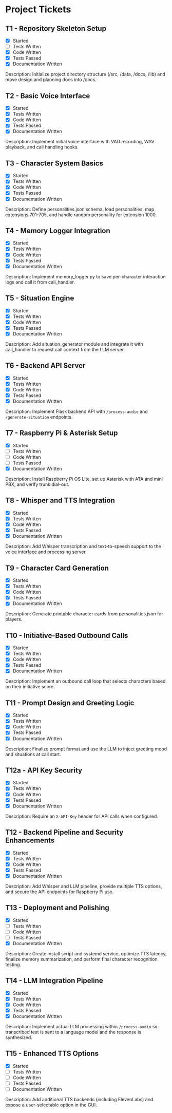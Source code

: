 # Project Tickets

## T1 - Repository Skeleton Setup
- [x] Started
- [ ] Tests Written
- [x] Code Written
- [x] Tests Passed
- [x] Documentation Written

Description: Initialize project directory structure (/src, /data, /docs, /lib) and move design and planning docs into /docs.

## T2 - Basic Voice Interface
- [x] Started
- [x] Tests Written
- [x] Code Written
- [x] Tests Passed
- [x] Documentation Written

Description: Implement initial voice interface with VAD recording, WAV playback, and call handling hooks.

## T3 - Character System Basics
- [x] Started
- [x] Tests Written
- [x] Code Written
- [x] Tests Passed
- [x] Documentation Written

Description: Define personalities.json schema, load personalities, map extensions 701-705, and handle random personality for extension 1000.

## T4 - Memory Logger Integration
- [x] Started
- [x] Tests Written
- [x] Code Written
- [x] Tests Passed
- [x] Documentation Written

Description: Implement memory_logger.py to save per-character interaction logs and call it from call_handler.

## T5 - Situation Engine
- [x] Started
- [x] Tests Written
- [x] Code Written
- [x] Tests Passed
- [x] Documentation Written

Description: Add situation_generator module and integrate it with call_handler to request call context from the LLM server.

## T6 - Backend API Server
- [x] Started
- [x] Tests Written
- [x] Code Written
- [x] Tests Passed
- [x] Documentation Written

Description: Implement Flask backend API with `/process-audio` and `/generate-situation` endpoints.

## T7 - Raspberry Pi & Asterisk Setup
- [x] Started
- [ ] Tests Written
- [ ] Code Written
- [ ] Tests Passed
- [x] Documentation Written

Description: Install Raspberry Pi OS Lite, set up Asterisk with ATA and mini PBX, and verify trunk dial-out.

## T8 - Whisper and TTS Integration
- [x] Started
- [x] Tests Written
- [x] Code Written
- [x] Tests Passed
- [x] Documentation Written

Description: Add Whisper transcription and text-to-speech support to the voice interface and processing server.

## T9 - Character Card Generation
- [x] Started
- [x] Tests Written
- [x] Code Written
- [x] Tests Passed
- [x] Documentation Written

Description: Generate printable character cards from personalities.json for players.

## T10 - Initiative-Based Outbound Calls
- [x] Started
- [x] Tests Written
- [x] Code Written
- [x] Tests Passed
- [x] Documentation Written

Description: Implement an outbound call loop that selects characters based on their initiative score.

## T11 - Prompt Design and Greeting Logic
- [x] Started
- [x] Tests Written
- [x] Code Written
- [x] Tests Passed
- [x] Documentation Written

Description: Finalize prompt format and use the LLM to inject greeting mood and situations at call start.

## T12a - API Key Security
- [x] Started
- [x] Tests Written
- [x] Code Written
- [x] Tests Passed
- [x] Documentation Written

Description: Require an ``X-API-Key`` header for API calls when configured.

## T12 - Backend Pipeline and Security Enhancements
- [x] Started
- [x] Tests Written
- [x] Code Written
- [x] Tests Passed
- [x] Documentation Written

Description: Add Whisper and LLM pipeline, provide multiple TTS options, and secure the API endpoints for Raspberry Pi use.

## T13 - Deployment and Polishing
- [x] Started
- [ ] Tests Written
- [ ] Code Written
- [ ] Tests Passed
- [x] Documentation Written

Description: Create install script and systemd service, optimize TTS latency, finalize memory summarization, and perform final character recognition testing.

## T14 - LLM Integration Pipeline
- [x] Started
- [x] Tests Written
- [x] Code Written
- [x] Tests Passed
- [x] Documentation Written

Description: Implement actual LLM processing within `/process-audio` so transcribed text is sent to a language model and the response is synthesized.

## T15 - Enhanced TTS Options
- [x] Started
- [ ] Tests Written
- [ ] Code Written
- [ ] Tests Passed
- [ ] Documentation Written

Description: Add additional TTS backends (including ElevenLabs) and expose a user-selectable option in the GUI.
